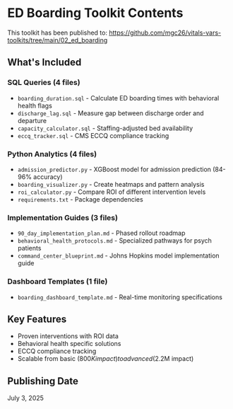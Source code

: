 # ED Boarding Toolkit Contents

This toolkit has been published to: https://github.com/mgc26/vitals-vars-toolkits/tree/main/02_ed_boarding

## What's Included

### SQL Queries (4 files)
- `boarding_duration.sql` - Calculate ED boarding times with behavioral health flags
- `discharge_lag.sql` - Measure gap between discharge order and departure
- `capacity_calculator.sql` - Staffing-adjusted bed availability
- `eccq_tracker.sql` - CMS ECCQ compliance tracking

### Python Analytics (4 files)
- `admission_predictor.py` - XGBoost model for admission prediction (84-96% accuracy)
- `boarding_visualizer.py` - Create heatmaps and pattern analysis
- `roi_calculator.py` - Compare ROI of different intervention levels
- `requirements.txt` - Package dependencies

### Implementation Guides (3 files)
- `90_day_implementation_plan.md` - Phased rollout roadmap
- `behavioral_health_protocols.md` - Specialized pathways for psych patients
- `command_center_blueprint.md` - Johns Hopkins model implementation guide

### Dashboard Templates (1 file)
- `boarding_dashboard_template.md` - Real-time monitoring specifications

## Key Features
- Proven interventions with ROI data
- Behavioral health specific solutions
- ECCQ compliance tracking
- Scalable from basic ($800K impact) to advanced ($2.2M impact)

## Publishing Date
July 3, 2025